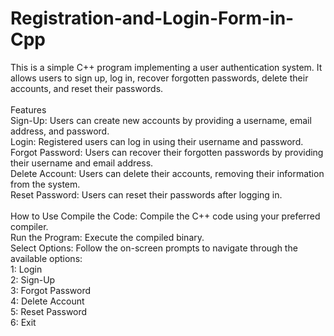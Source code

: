 # Registration-and-Login-Form-in-Cpp

This is a simple C++ program implementing a user authentication system. It allows users to sign up, log in, recover forgotten passwords, delete their accounts, and reset their passwords. <br>
<br>
Features <br>
Sign-Up: Users can create new accounts by providing a username, email address, and password. <br>
Login: Registered users can log in using their username and password. <br>
Forgot Password: Users can recover their forgotten passwords by providing their username and email address. <br>
Delete Account: Users can delete their accounts, removing their information from the system. <br>
Reset Password: Users can reset their passwords after logging in. <br>
<br>
How to Use Compile the Code: Compile the C++ code using your preferred compiler.<br> 
Run the Program: Execute the compiled binary.
<br>
Select Options: Follow the on-screen prompts to navigate through the available options:<br>
1: Login <br>
2: Sign-Up <br>
3: Forgot Password <br>
4: Delete Account <br>
5: Reset Password <br>
6: Exit <br>
<br>

